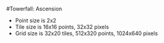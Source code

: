 #Towerfall: Ascension

- Point size is 2x2
- Tile size is 16x16 points, 32x32 pixels
- Grid size is 32x20 tiles, 512x320 points, 1024x640 pixels